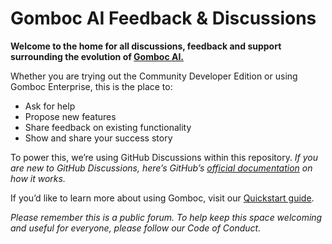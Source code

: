 # Gomboc AI Feedback & Discussions
**Welcome to the home for all discussions, feedback and support surrounding the evolution of <a href="https://www.gomboc.ai/" target=_blank>Gomboc AI.</a>**

Whether you are trying out the Community Developer Edition or using Gomboc Enterprise, this is the place to:
* Ask for help
* Propose new features
* Share feedback on existing functionality
* Show and share your success story

To power this, we’re using GitHub Discussions within this repository. 
_If you are new to GitHub Discussions, here’s GitHub’s <a href="https://docs.github.com/en/discussions" target=_blank>official documentation</a> on how it works._

If you’d like to learn more about using Gomboc, visit our <a href="https://docs.gomboc.ai/" target=_blank>Quickstart guide</a>.

_Please remember this is a public forum. To help keep this space welcoming and useful for everyone, please follow our Code of Conduct._
